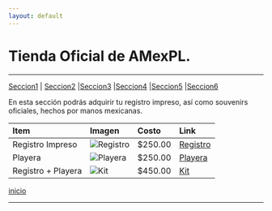 ```yaml
---
layout: default
---
```


# Tienda Oficial de AMexPL.
***
[Seccion1](./p_t_seccion1.md) | [Seccion2](./p_t_seccion2.md) |[Seccion3](./p_t_seccion3.md) |[Seccion4](./p_t_seccion4.md) |[Seccion5](./p_t_seccion5.md) |[Seccion6](./p_t_seccion6.md)

En esta sección podrás adquirir tu registro impreso, así como souvenirs oficiales, hechos por manos mexicanas.

| Item| Imagen| Costo| Link|
|:-------------|:------------------|:------|:----|
| Registro Impreso| ![Registro](https://http2.mlstatic.com/D_NQ_NP_678250-MLM40208342119_122019-O.jpg)| $250.00| [Registro](https://www.google.com)|
| Playera | ![Playera](https://images.rappi.com.mx/products/981674169-1623086696415.jpg?d=240x240)| $250.00| [Playera](https://www.google.com)|
| Registro + Playera | ![Kit](https://pbs.twimg.com/profile_images/3406596174/039381fd4130b410b79e076a1375a42f.jpeg) | $450.00|[Kit](https://www.google.com)|

[inicio](./)

***
